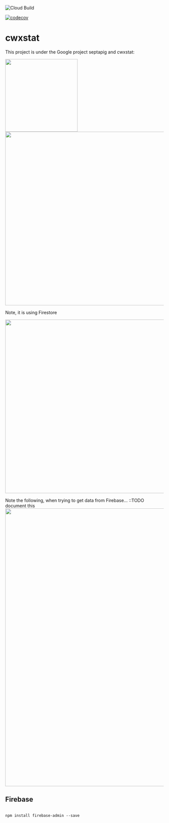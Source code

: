 ![Cloud Build](https://github.com/mchirico/cwxstat/workflows/Cloud%20Build/badge.svg)

[![codecov](https://codecov.io/gh/mchirico/cwxstat/branch/master/graph/badge.svg)](https://codecov.io/gh/mchirico/cwxstat)
# cwxstat

This project is under the Google project septapig and cwxstat:


<img src='https://user-images.githubusercontent.com/755710/81503124-e52bb380-92af-11ea-9e45-ecae6253c009.png' width=230 />




<img src='https://user-images.githubusercontent.com/755710/77863522-2466df00-71f1-11ea-9356-41d419ed23dc.png' width=550 />

Note, it is using Firestore

<img src='https://user-images.githubusercontent.com/755710/77928716-c11f9000-7276-11ea-8621-ea109554583d.png' width=550/>

Note the following, when trying to get data from Firebase...
::TODO document this
<img src='https://user-images.githubusercontent.com/755710/77974602-a0325b80-72c5-11ea-875c-1523768581a4.png' width=880/>




## Firebase

```

npm install firebase-admin --save
```

